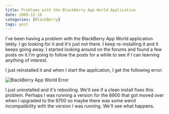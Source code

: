 ```yaml
---
title: Problems with the BlackBerry App World Application
date: 2009-12-16
categories: [BlackBerry]
tags: post
---
```


I've been having a problem with the BlackBerry App World application lately. I go looking for it and it's just not there. I keep re-installing it and it keeps going away. I started looking around on the forums and found a few posts on it.I'm going to follow the posts for a while to see if I can learning anything of interest.

I just reinstalled it and when I start the application, I get the following error:

![BlackBerry App World Error](images/stories/screenshot-dec1509-041837p.jpg "BlackBerry App World Error")

I just uninstalled and it's rebooting. We'll see if a clean install fixes this problem. Perhaps I was running a version for the 8900 that got moved over when I upgraded to the 9700 so maybe there was some weird incompatibility with the version I was running. We'll see what happens.